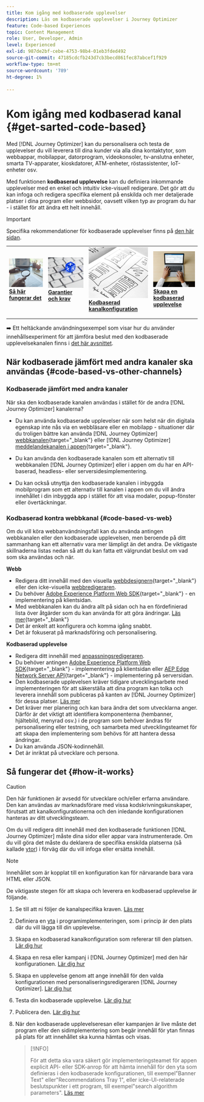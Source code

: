 ```yaml
---
title: Kom igång med kodbaserade upplevelser
description: Läs om kodbaserade upplevelser i Journey Optimizer
feature: Code-based Experiences
topic: Content Management
role: User, Developer, Admin
level: Experienced
exl-id: 987de2bf-cebe-4753-98b4-01eb3fded492
source-git-commit: 47185cdcfb243d7cb3becd861fec87abcef1f929
workflow-type: tm+mt
source-wordcount: '789'
ht-degree: 1%

---
```


# Kom igång med kodbaserad kanal {#get-sarted-code-based}

Med [!DNL Journey Optimizer] kan du personalisera och testa de upplevelser du vill leverera till dina kunder via alla dina kontaktytor, som webbappar, mobilappar, datorprogram, videokonsoler, tv-anslutna enheter, smarta TV-apparater, kioskdatorer, ATM-enheter, röstassistenter, IoT-enheter osv.

Med funktionen **kodbaserad upplevelse** kan du definiera inkommande upplevelser med en enkel och intuitiv icke-visuell redigerare. Det gör att du kan infoga och redigera specifika element på enskilda och mer detaljerade platser i dina program eller webbsidor, oavsett vilken typ av program du har - i stället för att ändra ett helt innehåll.

<!--[!DNL Journey Optimizer] allows you to compose and deliver content on any inbound device in a developer-focused workflow. You can leverage all the personalization capabilities, and preview what will be published. The content can be static (images, text, JSON, HTML) or dynamic (offers, decisions, recommendations). You can also insert custom content actions in your omni-channel journeys.-->

>[!IMPORTANT]
>
>Specifika rekommendationer för kodbaserade upplevelser finns på [den här sidan](code-based-prerequisites.md).


<!--Discover the detailed steps to create a code-based campaign in this video.-->

<table style="table-layout:fixed"><tr style="border: 0;">
<td>
<a href="#how-it-works">
<img alt="Lead" src="../assets/do-not-localize/privacy-audit.jpeg">
</a>
<div><a href="#how-it-works"><strong>Så här fungerar det</strong>
</div>
<p>
</td>
<td>
<a href="code-based-prerequisites.md">
<img alt="Validering" src="../assets/do-not-localize/web-prerequisites.jpg">
</a>
<div>
<a href="code-based-prerequisites.md"><strong>Garantier och krav</strong></a>
</div>
<p>
</td>
<td>
<a href="code-based-configuration.md">
<img alt="Validering" src="../assets/do-not-localize/web-design.jpg">
</a>
<div>
<a href="code-based-implementation-samples.md"><strong>Kodbaserad kanalkonfiguration</strong></a>
</div>
<p>
</td>
<td>
<a href="create-code-based.md#create-code-based-campaign">
<img alt="Sällan" src="../assets/do-not-localize/web-create.jpg">
</a>
<div>
<a href="create-code-based.md#create-code-based-campaign"><strong>Skapa en kodbaserad upplevelse</strong></a>
</div>
<p></td>
</tr></table>

<!--[Learn how to create a code-based campaign in this video](#video)-->

➡️ Ett heltäckande användningsexempel som visar hur du använder innehållsexperiment för att jämföra beslut med den kodbaserade upplevelsekanalen finns i [det här avsnittet](../experience-decisioning/experience-decisioning-uc.md).

## När kodbaserade jämfört med andra kanaler ska användas {#code-based-vs-other-channels}

### Kodbaserade jämfört med andra kanaler

När ska den kodbaserade kanalen användas i stället för de andra [!DNL Journey Optimizer] kanalerna?

* Du kan använda kodbaserade upplevelser när som helst när din digitala egenskap inte nås via en webbläsare eller en mobilapp - situationer där du troligen bättre kan använda [!DNL Journey Optimizer] [webbkanalen](../web/get-started-web.md){target="_blank"} eller [!DNL Journey Optimizer] [meddelandekanalen i appen](../in-app/get-started-in-app.md){target="_blank"}.

<!--* You can use the code-based channel as an alternative to the [!DNL Journey Optimizer] web channel if your website cannot be loaded into the [web designer](../web/web-visual-editor.md){target="_blank"} visual editor or if you cannot use the [browser extension](../web/web-prerequisites.md#visual-authoring-prerequisites){target="_blank"} that powers visual authoring for web channel.-->

* Du kan använda den kodbaserade kanalen som ett alternativ till webbkanalen [!DNL Journey Optimizer] eller i appen om du har en API-baserad, headless- eller serversidesimplementering.

* Du kan också utnyttja den kodbaserade kanalen i inbyggda mobilprogram som ett alternativ till kanalen i appen om du vill ändra innehållet i din inbyggda app i stället för att visa modaler, popup-fönster eller övertäckningar.

### Kodbaserad kontra webbkanal {#code-based-vs-web}

Om du vill köra webbanvändningsfall kan du använda antingen webbkanalen eller den kodbaserade upplevelsen, men beroende på ditt sammanhang kan ett alternativ vara mer lämpligt än det andra. De viktigaste skillnaderna listas nedan så att du kan fatta ett välgrundat beslut om vad som ska användas och när.

**Webb**

* Redigera ditt innehåll med den visuella [webbdesignern](../web/web-visual-editor.md){target="_blank"} eller den icke-visuella [webbredigeraren](../web/web-non-visual-editor.md).
* Du behöver [Adobe Experience Platform Web SDK](https://experienceleague.adobe.com/docs/platform-learn/implement-web-sdk/overview.html){target="_blank"} - en implementering på klientsidan.
  <!--* You need the [Adobe Experience Cloud Visual Editing Helper](https://chrome.google.com/webstore/detail/adobe-experience-cloud-vi/kgmjjkfjacffaebgpkpcllakjifppnca){target="_blank"} extension installed on your web browser. [Learn more](../web/web-prerequisites.md){target="_blank"}-->
* Med webbkanalen kan du ändra allt på sidan och ha en fördefinierad lista över åtgärder som du kan använda för att göra ändringar. [Läs mer](../web/web-visual-editor.md){target="_blank"}
* Det är enkelt att konfigurera och komma igång snabbt.
* Det är fokuserat på marknadsföring och personalisering.

**Kodbaserad upplevelse**

* Redigera ditt innehåll med [anpassningsredigeraren](create-code-based.md#edit-code).
* Du behöver antingen [Adobe Experience Platform Web SDK](https://experienceleague.adobe.com/docs/platform-learn/implement-web-sdk/overview.html){target="_blank"} - implementering på klientsidan eller [AEP Edge Network Server API](https://experienceleague.adobe.com/docs/experience-platform/edge-network-server-api/data-collection/interactive-data-collection.html){target="_blank"} - implementering på serversidan.
* Den kodbaserade upplevelsen kräver tidigare utvecklingsarbete med implementeringen för att säkerställa att dina program kan tolka och leverera innehåll som publiceras på kanten av [!DNL Journey Optimizer] för dessa platser. [Läs mer](code-based-surface.md)
* Det kräver mer planering och kan bara ändra det som utvecklarna anger. Därför är det viktigt att identifiera komponenterna (hembanner, hjältebild, menyrad osv.) i de program som behöver ändras för personalisering eller testning, och samarbeta med utvecklingsteamet för att skapa den implementering som behövs för att hantera dessa ändringar.
* Du kan använda JSON-kodinnehåll.
* Det är inriktat på utvecklare och persona.

## Så fungerar det {#how-it-works}

>[!CAUTION]
>
>Den här funktionen är avsedd för utvecklare och/eller erfarna användare. Den kan användas av marknadsförare med vissa kodskrivningskunskaper, förutsatt att kanalkonfigurationerna och den inledande konfigurationen hanteras av ditt utvecklingsteam.

Om du vill redigera ditt innehåll med den kodbaserade funktionen [!DNL Journey Optimizer] måste dina sidor eller appar vara instrumenterade. Om du vill göra det måste du deklarera de specifika enskilda platserna (så kallade [ytor](code-based-surface.md)) i förväg där du vill infoga eller ersätta innehåll.

>[!NOTE]
>
>Innehållet som är kopplat till en konfiguration kan för närvarande bara vara HTML eller JSON.

De viktigaste stegen för att skapa och leverera en kodbaserad upplevelse är följande.

1. Se till att ni följer de kanalspecifika kraven. [Läs mer](code-based-prerequisites.md)

1. Definiera en [yta](code-based-surface.md#surface-definition) i programimplementeringen, som i princip är den plats där du vill lägga till din upplevelse.

1. Skapa en kodbaserad kanalkonfiguration som refererar till den platsen. [Lär dig hur](code-based-configuration.md#create-code-based-configuration)

1. Skapa en resa eller kampanj i [!DNL Journey Optimizer] med den här konfigurationen. [Lär dig hur](create-code-based.md#create-code-based-campaign)

1. Skapa en upplevelse genom att ange innehåll för den valda konfigurationen med personaliseringsredigeraren [!DNL Journey Optimizer]. [Lär dig hur](create-code-based.md#edit-code)

1. Testa din kodbaserade upplevelse. [Lär dig hur](test-code-based.md)

1. Publicera den. [Lär dig hur](publish-code-based.md)

1. När den kodbaserade upplevelseresan eller kampanjen är live måste det program eller den sidimplementering som begär innehåll för ytan finnas på plats för att innehållet ska kunna hämtas och visas.

   >[!INFO]
   >
   >För att detta ska vara säkert gör implementeringsteamet för appen explicit API- eller SDK-anrop för att hämta innehåll för den yta som definieras i den kodbaserade konfigurationen, till exempel&quot;Banner Text&quot; eller&quot;Recommendations Tray 1&quot;, eller icke-UI-relaterade beslutspunkter i ett program, till exempel&quot;search algorithm parameters&quot;. <!--In this case, the implementation team is responsible for rendering or otherwise interpreting and acting on the returned content.--> [Läs mer](code-based-implementation-samples.md)

